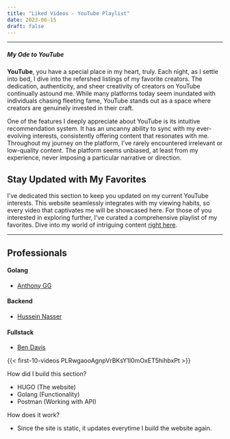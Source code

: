 ```yaml
---
title: "Liked Videos - YouTube Playlist"
date: 2023-06-15
draft: false
---
```


---

##### My Ode to YouTube

**YouTube**, you have a special place in my heart, truly. Each night, as I settle into bed, I dive into the refershed listings of my favorite creators. The dedication, authenticity, and sheer creativity of creators on YouTube continually astound me. While many platforms today seem inundated with individuals chasing fleeting fame, YouTube stands out as a space where creators are genuinely invested in their craft.

One of the features I deeply appreciate about YouTube is its intuitive recommendation system. It has an uncanny ability to sync with my ever-evolving interests, consistently offering content that resonates with me. Throughout my journey on the platform, I've rarely encountered irrelevant or low-quality content. The platform seems unbiased, at least from my experience, never imposing a particular narrative or direction.

## Stay Updated with My Favorites

I've dedicated this section to keep you updated on my current YouTube interests. This website seamlessly integrates with my viewing habits, so every video that captivates me will be showcased here. For those of you interested in exploring further, I've curated a comprehensive playlist of my favorites. Dive into my world of intriguing content [right here](https://www.youtube.com/playlist?list=PLRwgaooAgnpVrBKsY1I0mOxET5hihbxPt).

---



## Professionals
#### Golang
- [Anthony GG](https://www.youtube.com/@anthonygg_)
#### Backend
- [Hussein Nasser](https://www.youtube.com/@hnasr)
#### Fullstack
- [Ben Davis](https://www.youtube.com/@bmdavis419)

{{< first-10-videos PLRwgaooAgnpVrBKsY1I0mOxET5hihbxPt >}}

How did I build this section?
- HUGO (The website)
- Golang (Functionality)
- Postman (Working with API)

How does it work?
- Since the site is static, it updates everytime I build the website again.
